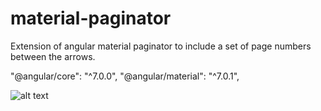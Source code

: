 # material-paginator
Extension of angular material paginator to include a set of page numbers between the arrows.

"@angular/core": "^7.0.0",
"@angular/material": "^7.0.1",

![alt text](https://i.imgur.com/AK9PHQN.png)
